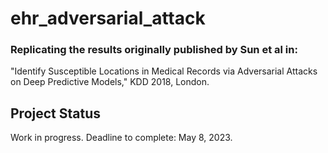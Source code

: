# ehr_adversarial_attack
### Replicating the results originally published by Sun et al in:
"Identify Susceptible Locations in Medical Records via
Adversarial Attacks on Deep Predictive Models," KDD 2018, London.

## Project Status
Work in progress. Deadline to complete: May 8, 2023.

